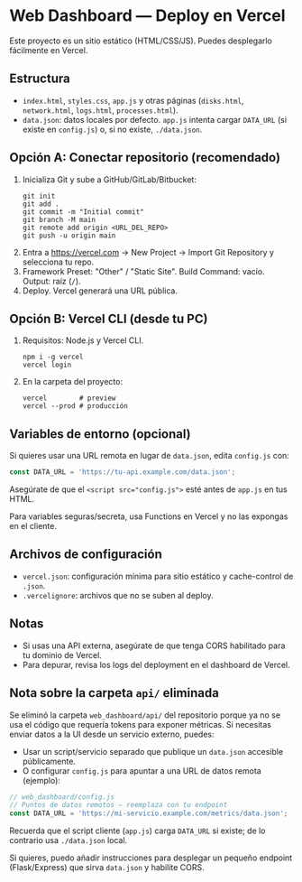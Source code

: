 # Web Dashboard — Deploy en Vercel

Este proyecto es un sitio estático (HTML/CSS/JS). Puedes desplegarlo fácilmente en Vercel.

## Estructura
- `index.html`, `styles.css`, `app.js` y otras páginas (`disks.html`, `network.html`, `logs.html`, `processes.html`).
- `data.json`: datos locales por defecto. `app.js` intenta cargar `DATA_URL` (si existe en `config.js`) o, si no existe, `./data.json`.

## Opción A: Conectar repositorio (recomendado)
1. Inicializa Git y sube a GitHub/GitLab/Bitbucket:
   ```pwsh
   git init
   git add .
   git commit -m "Initial commit"
   git branch -M main
   git remote add origin <URL_DEL_REPO>
   git push -u origin main
   ```
2. Entra a https://vercel.com → New Project → Import Git Repository y selecciona tu repo.
3. Framework Preset: "Other" / "Static Site". Build Command: vacío. Output: raíz (`/`).
4. Deploy. Vercel generará una URL pública.

## Opción B: Vercel CLI (desde tu PC)
1. Requisitos: Node.js y Vercel CLI.
   ```pwsh
   npm i -g vercel
   vercel login
   ```
2. En la carpeta del proyecto:
   ```pwsh
   vercel        # preview
   vercel --prod # producción
   ```

## Variables de entorno (opcional)
Si quieres usar una URL remota en lugar de `data.json`, edita `config.js` con:
```js
const DATA_URL = 'https://tu-api.example.com/data.json';
```
Asegúrate de que el `<script src="config.js">` esté antes de `app.js` en tus HTML.

Para variables seguras/secreta, usa Functions en Vercel y no las expongas en el cliente.

## Archivos de configuración
- `vercel.json`: configuración mínima para sitio estático y cache-control de `.json`.
- `.vercelignore`: archivos que no se suben al deploy.

## Notas
- Si usas una API externa, asegúrate de que tenga CORS habilitado para tu dominio de Vercel.
- Para depurar, revisa los logs del deployment en el dashboard de Vercel.

## Nota sobre la carpeta `api/` eliminada

Se eliminó la carpeta `web_dashboard/api/` del repositorio porque ya no se usa el código que requería tokens para exponer métricas. Si necesitas enviar datos a la UI desde un servicio externo, puedes:

- Usar un script/servicio separado que publique un `data.json` accesible públicamente.
- O configurar `config.js` para apuntar a una URL de datos remota (ejemplo):

```js
// web_dashboard/config.js
// Puntos de datos remotos — reemplaza con tu endpoint
const DATA_URL = 'https://mi-servicio.example.com/metrics/data.json';
```

Recuerda que el script cliente (`app.js`) carga `DATA_URL` si existe; de lo contrario usa `./data.json` local.

Si quieres, puedo añadir instrucciones para desplegar un pequeño endpoint (Flask/Express) que sirva `data.json` y habilite CORS.
